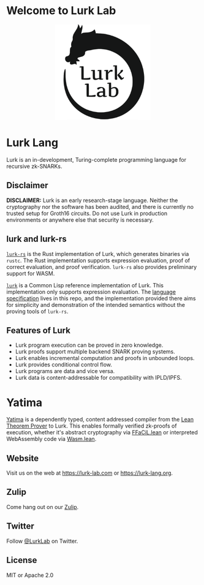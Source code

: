 # Welcome to Lurk Lab
<p align="center">
  <img width="250" height="250" src="/lurk-lab-logo.png">
</p>

# Lurk Lang
Lurk is an in-development, Turing-complete programming language for recursive zk-SNARKs.

## Disclaimer
**DISCLAIMER:** Lurk is an early research-stage language. Neither the cryptography nor the software has been audited, and there is currently no trusted setup for Groth16 circuits. Do not use Lurk in production environments or anywhere else that security is necessary.

## lurk and lurk-rs
[```lurk-rs```](https://github.com/lurk-lab/lurk-rs) is the Rust implementation of Lurk, which generates binaries via ```rustc```. The Rust implementation supports expression evaluation, proof of correct evaluation, and proof verification. ```lurk-rs``` also provides preliminary support for WASM.

[```lurk```](https://github.com/lurk-lab/lurk) is a Common Lisp reference implementation of Lurk. This implementation only supports expression evaluation. The [language specification](https://github.com/lurk-lab/lurk/blob/master/spec/v0-1.md) lives in this repo, and the implementation provided there aims for simplicity and demonstration of the intended semantics without the proving tools of ```lurk-rs```.

## Features of Lurk
- Lurk program execution can be proved in zero knowledge.
- Lurk proofs support multiple backend SNARK proving systems.
- Lurk enables incremental computation and proofs in unbounded loops.
- Lurk provides conditional control flow.
- Lurk programs are data and vice versa.
- Lurk data is content-addressable for compatibility with IPLD/IPFS.

# Yatima
[Yatima](https://github.com/lurk-lab/yatima) is a dependently typed, content addressed compiler from the [Lean Theorem Prover](https://github.com/leanprover/lean4) to Lurk. This enables formally verified zk-proofs of execution, whether it's abstract cryptography via [FFaCiL.lean](https://github.com/lurk-lab/FFaCiL.lean) or interpreted WebAssembly code via [Wasm.lean](https://github.com/lurk-lab/Wasm.lean).

## Website
Visit us on the web at https://lurk-lab.com or https://lurk-lang.org. 

## Zulip
Come hang out on our [Zulip](https://zulip.lurk-lab.com). 

## Twitter
Follow [@LurkLab](https://twitter.com/LurkLab) on Twitter.

## License
MIT or Apache 2.0
